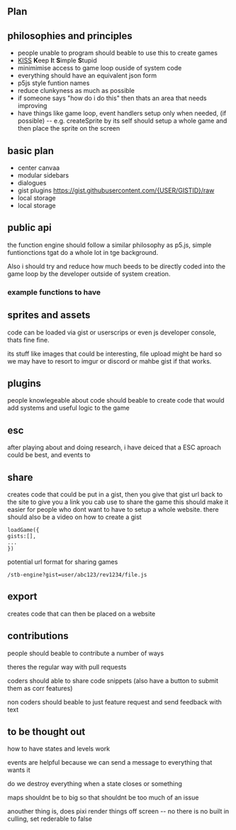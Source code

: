 ## Plan

## philosophies and principles
* people unable to program should beable to use this to create games
* [KISS](https://en.m.wikipedia.org/wiki/KISS_principle)  **K**eep **I**t **S**imple **S**tupid
* minimimise access to game loop ouside of system code
* everything should have an equivalent json form
* p5js style funtion names
* reduce clunkyness as much as possible
* if someone says "how do i do this" then thats an area that needs improving
* have things like game loop, event handlers setup only when needed, (if possible) -- e.g. createSprite by its self should setup a whole game and then place the sprite on the screen


## basic plan
* center canvaa
* modular sidebars
* dialogues
* gist plugins https://gist.githubusercontent.com/{USER/GISTID}/raw
* local storage
* local storage



## public api
the  function engine should follow a similar philosophy as p5.js, simple funtionctions tgat do a whole lot in tge background.

Also i should try and reduce how much beeds to be directly coded into the game loop by the developer outside of system creation.

### example functions to have



## sprites and assets
code can be loaded via gist or userscrips or even js developer console, thats fine
fine.

its stuff like images that could be interesting, file upload might be hard so we may have to resort to imgur or discord or mahbe gist if that works.

## plugins
people knowlegeable about code should beable to create code that would add systems and useful logic to the game

## esc 

after playing about and doing research, i have deiced that a ESC aproach could be best, and events to

## share
creates code that could be put in a gist, then you give that gist url back to the site to give you a link you cab use to share the game
this should make it easier for people who dont want to have to setup a whole website.
there should also be a video on how to create a gist
```
loadGame({
gists:[],
...
})
```
potential url format for sharing games

`/stb-engine?gist=user/abc123/rev1234/file.js`
## export
creates code that can then be placed on a website

## contributions
people should beable to contribute a number of ways


theres the regular way with pull requests


coders should able to share code snippets (also have a button to submit them as corr features)


non coders should beable to just feature request and send feedback with text

## to be thought out
how to have states and levels work

events are helpful because we can send a message to everything that wants it

do we destroy everything when a state closes or something

maps shouldnt be to big so that shouldnt be too much of an issue

anouther thing is, does pixi render things off screen -- no there is no built in culling, set rederable to false
